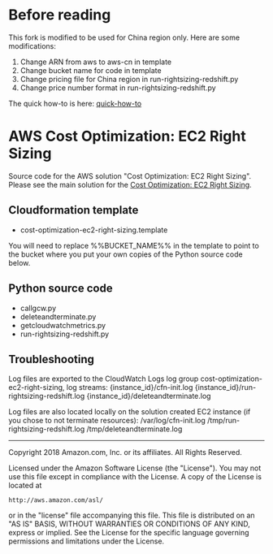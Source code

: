 # Before reading
This fork is modified to be used for China region only. Here are some modifications:
1. Change ARN from aws to aws-cn in template
2. Change bucket name for code in template
3. Change pricing file for China region in run-rightsizing-redshift.py
4. Change price number format in run-rightsizing-redshift.py

The quick how-to is here: [quick-how-to](https://github.com/xmubeta/cost-optimization-ec2-right-sizing/blob/master/quick-how-to.md) 


# AWS Cost Optimization: EC2 Right Sizing
Source code for the AWS solution "Cost Optimization: EC2 Right Sizing". Please see the main solution for the [Cost Optimization: EC2 Right Sizing](https://aws.amazon.com/answers/account-management/cost-optimization-ec2-right-sizing/).

## Cloudformation template

- cost-optimization-ec2-right-sizing.template

You will need to replace %%BUCKET_NAME%% in the template to point to the bucket where you put your own copies of the Python source code below.

## Python source code

- callgcw.py
- deleteandterminate.py
- getcloudwatchmetrics.py
- run-rightsizing-redshift.py

## Troubleshooting
Log files are exported to the CloudWatch Logs log group cost-optimization-ec2-right-sizing, log streams:
{instance_id}/cfn-init.log
{instance_id}/run-rightsizing-redshift.log
{instance_id}/deleteandterminate.log

Log files are also located locally on the solution created EC2 instance (if you chose to not terminate resources):
/var/log/cfn-init.log
/tmp/run-rightsizing-redshift.log
/tmp/deleteandterminate.log



***

Copyright 2018 Amazon.com, Inc. or its affiliates. All Rights Reserved.

Licensed under the Amazon Software License (the "License"). You may not use this file except in compliance with the License. A copy of the License is located at

    http://aws.amazon.com/asl/

or in the "license" file accompanying this file. This file is distributed on an "AS IS" BASIS, WITHOUT WARRANTIES OR CONDITIONS OF ANY KIND, express or implied. See the License for the specific language governing permissions and limitations under the License.
